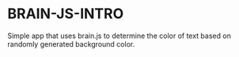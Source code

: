 # BRAIN-JS-INTRO
Simple app that uses brain.js to determine the color of text based on randomly generated background color.
